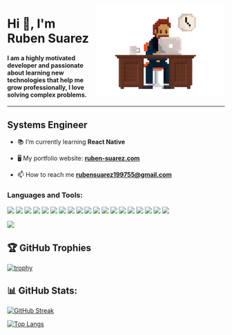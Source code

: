 <a href='https://www.linkedin.com/in/ruben-suarez1'><img tooltip="Linkedin" src='/profile git.png' width='300px' align='right'/></a>

<h1 align="left">Hi 👋, I'm Ruben Suarez</h1>
<h4 align="left">I am a highly motivated developer and passionate about learning new technologies that help me grow professionally, I love solving complex problems.
</h4>

<hr>

<h2>Systems Engineer</h2>


- 📚 I’m currently learning **React Native**

- 🖥 My portfolio website: <a href='https://portafolio-five-bay.vercel.app/'>**ruben-suarez.com**</a>

- 📫 How to reach me **rubensuarez199755@gmail.com**

<h3 align="left">Languages and Tools:</h3>
<p align="left">
  <img src="https://img.shields.io/badge/HTML5-E34F26?style=for-the-badge&logo=html5&logoColor=white" />
  <img src="https://img.shields.io/badge/CSS3-1572B6?style=for-the-badge&logo=css3&logoColor=white" />
  <img src="https://img.shields.io/badge/JavaScript-323330?style=for-the-badge&logo=javascript&logoColor=F7DF1E" />
  <img src="https://img.shields.io/badge/Node.js-339933?style=for-the-badge&logo=nodedotjs&logoColor=white" />
  <img src="https://img.shields.io/badge/Express.js-000000?style=for-the-badge&logo=express&logoColor=white" />
  <img src="https://img.shields.io/badge/React-20232A?style=for-the-badge&logo=react&logoColor=61DAFB"/>
  <img src="https://img.shields.io/badge/MySQL-005C84?style=for-the-badge&logo=mysql&logoColor=white" />
  <img src="https://img.shields.io/badge/GitHub-100000?style=for-the-badge&logo=github&logoColor=white" />
  <img src="https://img.shields.io/badge/VTEX-ED125F?style=for-the-badge&logo=vtex&logoColor=white" />
  <img src="https://img.shields.io/badge/netlify-%23000000.svg?style=for-the-badge&logo=netlify&logoColor=#00C7B7" />
  <img src="https://img.shields.io/badge/bootstrap-%23563D7C.svg?style=for-the-badge&logo=bootstrap&logoColor=white" /> 
  <img src="https://img.shields.io/badge/NPM-%23000000.svg?style=for-the-badge&logo=npm&logoColor=white" />
  <img src="https://img.shields.io/badge/yarn-%232C8EBB.svg?style=for-the-badge&logo=yarn&logoColor=white" />
  <img src="https://img.shields.io/badge/Postman-FF6C37?style=for-the-badge&logo=postman&logoColor=white" />
  <img src="https://img.shields.io/badge/jira-%230A0FFF.svg?style=for-the-badge&logo=jira&logoColor=white" />
  <img src="https://img.shields.io/badge/figma-%23F24E1E.svg?style=for-the-badge&logo=figma&logoColor=white" />
  <img src="https://img.shields.io/badge/react_native-%2320232a.svg?style=for-the-badge&logo=react&logoColor=%2361DAFB" />
  <img src="https://img.shields.io/badge/Visual%20Studio%20Code-0078d7.svg?style=for-the-badge&logo=visual-studio-code&logoColor=white" />
  <img src="https://img.shields.io/badge/markdown-%23000000.svg?style=for-the-badge&logo=markdown&logoColor=white" />
</p>

![](https://komarev.com/ghpvc/?username=ruben-suarez1&color=blue&style=for-the-badge)

## 🏆 GitHub Trophies
[![trophy](https://github-profile-trophy.vercel.app/?username=ruben-suarez1&theme=onedark&margin-w=15)](https://github.com/ruben-suarez1/github-profile-trophy)

## 📊 GitHub Stats:
[![GitHub Streak](https://streak-stats.demolab.com?user=ruben-suarez1&theme=dark&hide_border=true&border_radius=15)](https://git.io/streak-stats)

[![Top Langs](https://github-readme-stats.vercel.app/api/top-langs/?username=ruben-suarez1&theme=dark&langs_count=8&layout=compact)](https://github.com/ruben-suarez1/github-readme-stats)


